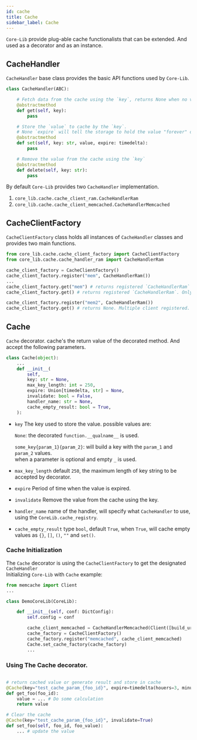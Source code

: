 ```yaml
---
id: cache
title: Cache
sidebar_label: Cache
---
```


`Core-Lib` provide plug-able cache functionalists that can be extended. And used as a decorator and as an instance.

## CacheHandler

`CacheHandler` base class provides the basic API functions used by `Core-Lib`.

```python
class CacheHandler(ABC):

    # Fetch data from the cache using the `key`, returns None when no value was found
    @abstractmethod
    def get(self, key):
        pass

    # Store the `value` to cache by the `key`.
    # None `expire` will tell the storage to hold the value "forever" or after the designated period expires
    @abstractmethod
    def set(self, key: str, value, expire: timedelta):
        pass

    # Remove the value from the cache using the `key`
    @abstractmethod
    def delete(self, key: str):
        pass
```

By default `Core-Lib` provides two `CacheHandler` implementation.   
1. `core_lib.cache.cache_client_ram.CacheHandlerRam`
2. `core_lib.cache.cache_client_memcached.CacheHandlerMemcached`


## CacheClientFactory

`CacheClientFactory` class holds all instances of `CacheHandler` classes and provides two main functions.

```python
from core_lib.cache.cache_client_factory import CacheClientFactory
from core_lib.cache.cache_handler_ram import CacheHandlerRam

cache_client_factory = CacheClientFactory()
cache_client_factory.register("mem", CacheHandlerRam())
...
cache_client_factory.get("mem") # returns registered `CacheHandlerRam`
cache_client_factory.get() # returns registered `CacheHandlerRam`. Only when a single client is registered, 

cache_client_factory.register("mem2", CacheHandlerRam())
cache_client_factory.get() # returns None. Multiple client registered.
``` 


## Cache

`Cache` decorator. cache's the return value of the decorated method. And accept the following parameters.

```python
class Cache(object):
    ...
    def __init__(
        self,
        key: str = None,
        max_key_length: int = 250,
        expire: Union[timedelta, str] = None,
        invalidate: bool = False,
        handler_name: str = None,
        cache_empty_result: bool = True,
    ):
```
* `key` The key used to store the value. possible values are:
   
    `None`: the decorated  `function.__qualname__` is used.     
    
    `some_key{param_1}{param_2}`: will build a key with the `param_1` and `param_2` values.     
    when a parameter is optional and empty `_` is used. 
* `max_key_length` default `250`, the maximum length of key string to be accepted by decorator.
* `expire` Period of time when the value is expired.
* `invalidate` Remove the value from the cache using the key.
* `handler_name` name of the handler, will specify what `CacheHandler` to use, using the `CoreLib.cache_registry`.
* `cache_empty_result` type `bool`, default `True`, when `True`, will cache empty values as `{}`, `[]`, `()`, `""` and `set()`.


### Cache Initialization

The `Cache` decorator is using the `CacheClientFactory` to get the designated `CacheHandler`   
Initializing `Core-Lib` with `Cache` example: 

```python
from memcache import Client
...

class DemoCoreLib(CoreLib):

    def __init__(self, conf: DictConfig):
        self.config = conf

        cache_client_memcached = CacheHandlerMemcached(Client([build_url(**self.config.memcached)]))
        cache_factory = CacheClientFactory()
        cache_factory.register("memcached", cache_client_memcached)
        Cache.set_cache_factory(cache_factory)
        ...
``` 

### Using The Cache decorator.

```python

# return cached value or generate result and store in cache
@Cache(key="test_cache_param_{foo_id}", expire=timedelta(houers=3, minutes=2, seconds=1))
def get_foo(foo_id):
    value = ... # Do some calculation
    return value

# Clear the cache 
@Cache(key="test_cache_param_{foo_id}", invalidate=True)
def set_foo(self, foo_id, foo_value):
    ... # update the value

```
 
